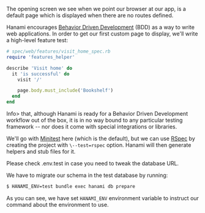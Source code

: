 The opening screen we see when we point our browser at our app, is a default page which is displayed when there are no routes defined.

Hanami encourages [Behavior Driven Development](https://en.wikipedia.org/wiki/Behavior-driven_development) (BDD) as a way to write web applications. In order to get our first custom page to display, we'll write a high-level feature test:
    
```rb   
# spec/web/features/visit_home_spec.rb
require 'features_helper'

describe 'Visit home' do
  it 'is successful' do
    visit '/'

    page.body.must_include('Bookshelf')
  end
end
```    

Info> that, although Hanami is ready for a Behavior Driven Development workflow out of the box, it is in no way bound to any particular testing framework \-- nor does it come with special integrations or libraries.

We'll go with [Minitest](https://github.com/seattlerb/minitest) here (which is the default), but we can use [RSpec](http://rspec.info) by creating the project with `\--test=rspec` option. Hanami will then generate helpers and stub files for it.

Please check .env.test in case you need to tweak the database URL. 

We have to migrate our schema in the test database by running:
    
```sh    
$ HANAMI_ENV=test bundle exec hanami db prepare
```    

As you can see, we have set `HANAMI_ENV` environment variable to instruct our command about the environment to use.
